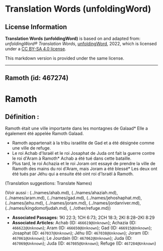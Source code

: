# Translation Words (unfoldingWord)

## License Information

**Translation Words (unfoldingWord)** is based on and adapted from: _unfoldingWord® Translation Words_, [unfoldingWord](https://unfoldingword.org/utw), 2022, which is licensed under a [CC BY-SA 4.0 license](https://creativecommons.org/licenses/by-sa/4.0/legalcode.en).

This markdown version is provided under the same license.



--------------------------------

## Ramoth (id: 467274)

Ramoth
======

Définition :
------------

Ramoth était une ville importante dans les montagnes de Galaad\* Elle a également été appelée Ramoth Galaad.

* Ramoth appartenait à la tribu israélite de Gad et a été désignée comme une ville de refuge.
* Le roi Achab d'Israël et le roi Josaphat de Juda ont fait la guerre contre le roi d'Aram à Ramoth\* Achab a été tué dans cette bataille.
* Plus tard, le roi Achazia et le roi Joram ont essayé de prendre la ville de Ramoth des mains du roi d'Aram, mais Joram a été blessé\* Les deux ont été tués par Jéhu qui a ensuite été oint roi d'Israël à Ramoth.

(Translation suggestions: Translate Names)

(Voir aussi : (../names/ahab.md), (../names/ahaziah.md), (../names/aram.md), (../names/gad.md), (../names/jehoshaphat.md), (../names/jehu.md), (../names/joram.md), (../names/jordanriver.md), (../names/kingdomofjudah.md), (../other/refuge.md))

* **Associated Passages:** 1KI 22:3; 1CH 6:73; 2CH 18:3; 2KI 8:28–2KI 8:29
* **Associated Articles:** Achab (ID: `466619@Unknown`); Achazia (ID: `466622@Unknown`); Aram (ID: `466650@Unknown`); Gad (ID: `466915@Unknown`); Josaphat (ID: `467037@Unknown`); Jéhu (ID: `467038@Unknown`); Joram (ID: `467061@Unknown`); Le Jourdain (ID: `467062@Unknown`); Juda (ID: `467069@Unknown`); Juda (ID: `467085@Unknown`); Refuge (ID: `467284@Unknown`)

